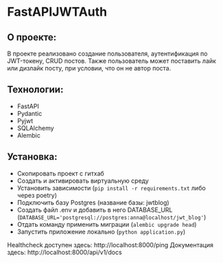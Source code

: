 # FastAPIJWTAuth

## О проекте:
В проекте реализовано создание пользователя, аутентификация по JWT-токену, CRUD постов. 
Также пользователь может поставить лайк или дизлайк посту, при условии, что он не автор поста.

## Технологии:
- FastAPI
- Pydantic
- Pyjwt
- SQLAlchemy
- Alembic


## Установка:
- Скопировать проект с гитхаб
- Создать и активировать виртуальную среду
- Установить зависимости (```pip install -r requirements.txt``` либо через poetry)
- Подключить базу Postgres (название базы: jwtblog)
- Создать файл .env и добавить в него DATABASE_URL (```DATABASE_URL='postgresql://postgres:anna@localhost/jwt_blog'```)
- Отдать команду применить миграции (```alembic upgrade head```)
- Запустить приложение локально (```python application.py```)

Healthcheck доступен здесь: http://localhost:8000/ping
Документация здесь: http://localhost:8000/api/v1/docs